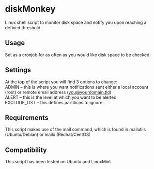 # diskMonkey
Linux shell script to monitor disk space and notify you upon reaching a defined threshold

## Usage
Set as a cronjob for as often as you would like disk space to be checked

## Settings
At the top of the script you will find 3 options to change:  
ADMIN – this is where you want notifications sent either a local account (root) or remote email address (you@yourdomain.tld)  
ALERT – this is the level at which you want to be alerted   
EXCLUDE_LIST – this defines partitions to ignore  


## Requirements
This script makes use of the mail command, which is found in mailutils (Ubuntu/Debian) or mailx (Redhat/CentOS)


## Compatibility
This script has been tested on Ubuntu and LinuxMint

